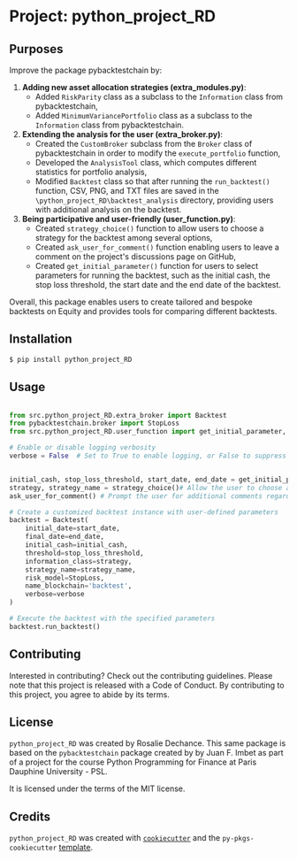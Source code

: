 # Project: python_project_RD

## Purposes
Improve the package pybacktestchain by:
1) **Adding new asset allocation strategies (extra_modules.py)**:
    - Added `RiskParity` class as a subclass to the `Information` class from pybacktestchain,
    - Added `MinimumVariancePortfolio`  class as a subclass to the `Information` class from pybacktestchain.
2) **Extending the analysis for the user (extra_broker.py)**:
    - Created the `CustomBroker` subclass from the `Broker` class of pybacktestchain in order to modify the `execute_portfolio` function,
    - Developed the `AnalysisTool` class, which computes different statistics for portfolio analysis,
    - Modified `Backtest` class so that after running the `run_backtest()` function,  CSV, PNG, and TXT files are saved in the  `\python_project_RD\backtest_analysis` directory, providing users with additional analysis on the backtest.
3) **Being participative and user-friendly (user_function.py)**:
    - Created `strategy_choice()` function to allow users to choose a strategy for the backtest among several options,
    - Created `ask_user_for_comment()` function enabling users to leave a comment on the project's discussions page on GitHub,
    - Created `get_initial_parameter()` function for users to select parameters for running the backtest, such as the initial cash, the stop loss threshold, the start date and the end date of the backtest.
    
Overall, this package enables users to create tailored and bespoke backtests on Equity and provides tools for comparing different backtests.


## Installation

```bash
$ pip install python_project_RD
```


## Usage

```python

from src.python_project_RD.extra_broker import Backtest
from pybacktestchain.broker import StopLoss
from src.python_project_RD.user_function import get_initial_parameter, strategy_choice, ask_user_for_comment

# Enable or disable logging verbosity
verbose = False  # Set to True to enable logging, or False to suppress it


initial_cash, stop_loss_threshold, start_date, end_date = get_initial_parameter()# Gather initial parameters from the user
strategy, strategy_name = strategy_choice()# Allow the user to choose a trading strategy and store the selected strategy name
ask_user_for_comment() # Prompt the user for additional comments regarding the backtest setup

# Create a customized backtest instance with user-defined parameters
backtest = Backtest(
    initial_date=start_date,          
    final_date=end_date,              
    initial_cash=initial_cash,        
    threshold=stop_loss_threshold,     
    information_class=strategy,       
    strategy_name=strategy_name,      
    risk_model=StopLoss,               
    name_blockchain='backtest',        
    verbose=verbose                 
)

# Execute the backtest with the specified parameters
backtest.run_backtest()

```


## Contributing

Interested in contributing? Check out the contributing guidelines. Please note that this project is released with a Code of Conduct. By contributing to this project, you agree to abide by its terms.

## License

`python_project_RD` was created by Rosalie Dechance. This same package is based on the `pybacktestchain` package created by by Juan F. Imbet as part of a project for the course Python Programming for Finance at Paris Dauphine University - PSL. 


It is licensed under the terms of the MIT license.

## Credits

`python_project_RD` was created with [`cookiecutter`](https://cookiecutter.readthedocs.io/en/latest/) and the `py-pkgs-cookiecutter` [template](https://github.com/py-pkgs/py-pkgs-cookiecutter).